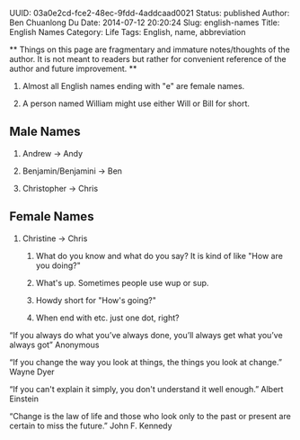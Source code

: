 UUID: 03a0e2cd-fce2-48ec-9fdd-4addcaad0021
Status: published
Author: Ben Chuanlong Du
Date: 2014-07-12 20:20:24
Slug: english-names
Title: English Names
Category: Life
Tags: English, name, abbreviation

**
Things on this page are fragmentary and immature notes/thoughts of the author. 
It is not meant to readers but rather for convenient reference of the author and future improvement.
**
 

1. Almost all English names ending with "e" are female names.

2. A person named William might use either Will or Bill for short.

## Male Names

1. Andrew -> Andy 

2. Benjamin/Benjamini -> Ben

3. Christopher -> Chris

## Female Names

1. Christine -> Chris


	1. What do you know and what do you say?
	It is kind of like "How are you doing?"
	
	2. What's up. Sometimes people use wup or sup.
	
	3. Howdy short for "How's going?"
	4. When end with etc. just one dot, right?


“If you always do what you’ve always done, you’ll always get what you’ve always got” 
Anonymous

“If you change the way you look at things, the things you look at change.” 
Wayne Dyer

“If you can't explain it simply, you don't understand it well enough.” 
Albert Einstein

“Change is the law of life and those who look only to the past or present are certain to miss the future.” 
John F. Kennedy
